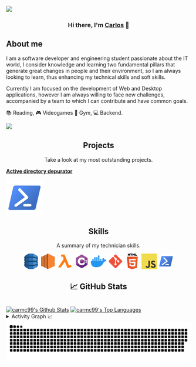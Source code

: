 ![](https://hit.yhype.me/github/profile?user_id=44925968)

<h3 align="center">
Hi there, I'm <a href="https://www.linkedin.com/in/carmc99" target="_blank" rel="noreferrer">Carlos</a> 👋
</h3>

## About me

I am a software developer and engineering student passionate about the IT world, I consider knowledge and learning two fundamental pillars that generate great changes in people and their environment, so I am always looking to learn, thus enhancing my technical skills and soft skills.

Currently I am focused on the development of Web and Desktop applications, however I am always willing to face new challenges, accompanied by a team to which I can contribute and have common goals.

:books: Reading, :video_game: Videogames :running: Gym, 💻 Backend.

![](https://komarev.com/ghpvc/?username=carmc99&color=blueviolet)

<h2 align="center">Projects</h2>
<p align="center">Take a look at my most outstanding projects.</p>
  
<a href="https://github.com/carmc99/ADepurator" target="_blank" rel="noreferrer">**Active directory depurator**</a>

<img align='center' src='https://raw.githubusercontent.com/carmc99/carmc99/master/icons/powershell.png' width="100px"  height='100px'>

<h2 align="center">Skills</h2>
<p align="center">A summary of my technician skills.</p>

<p align="center">
  <img src='https://raw.githubusercontent.com/carmc99/carmc99/master/icons/aws-dynamodb.png' height='42px' alt="Aws Dynamo db" title="Aws Dynamo db"/>
  <img src='https://raw.githubusercontent.com/carmc99/carmc99/master/icons/aws-ec2.png' height='42px' alt="Aws EC2" title="Aws EC2"/>
  <img src='https://raw.githubusercontent.com/carmc99/carmc99/master/icons/aws-lambda.png' height='42px' alt="Aws Lambda" title="Aws Lambda"/>
  <img src='https://raw.githubusercontent.com/carmc99/carmc99/master/icons/csharp.png' height='42px' alt="C#" title="C#"/>
  <img src='https://raw.githubusercontent.com/carmc99/carmc99/master/icons/docker.png' height='42px' alt="Docker" title="Docker"/>
  <img src='https://raw.githubusercontent.com/carmc99/carmc99/master/icons/git.png' height='42px' alt="Git" title="Git"/>
  <img src='https://raw.githubusercontent.com/carmc99/carmc99/master/icons/html.png' height='42px' alt="Html" title="Html"/>
  <img src='https://raw.githubusercontent.com/carmc99/carmc99/master/icons/javascript.jpg' height='42px' alt="JavaScript" title="JavaScript"/>
  <img src='https://raw.githubusercontent.com/carmc99/carmc99/master/icons/powershell.png' height='42px' alt="Powershell" title="Powershell">
</p>

<h2 align="center">📈 GitHub Stats</h2>
  <br/>
    <a href="https://github.com/anuraghazra/github-readme-stats"><img alt="carmc99's Github Stats" src="https://github-readme-stats.vercel.app/api/?username=carmc99&show_icons=true&count_private=true&theme=default&hide_border=true&bg_color=fff&title_color=00E676&icon_color=00E676" height="192px"/></a>
  <a href="https://github.com/anuraghazra/github-readme-stats"><img alt="carmc99's Top Languages" src="https://github-readme-stats.vercel.app/api/top-langs/?username=carmc99&langs_count=8&layout=compact&theme=default&hide_border=true&bg_color=fff&title_color=000&icon_color=000&hide=Jupyter%20Notebook" height="192px"/></a>
  <br/>

<details>
  <summary>Activity Graph 📈</summary>
  <br/>
 
<a href="https://github.com/ashutosh00710/github-readme-activity-graph"><img alt="carmc99's Activity Graph" src="https://github-readme-activity-graph.cyclic.app/graph?username=carmc99&bg_color=ffffff&color=000000&line=00ea70&point=403d3d&area=true&hide_border=true" /></a>
</details>

<img src="https://raw.githubusercontent.com/carmc99/github-contribution-snake-game/output/github-contribution-grid-snake-dark.svg" alt="Snake game" title="Snake game">
